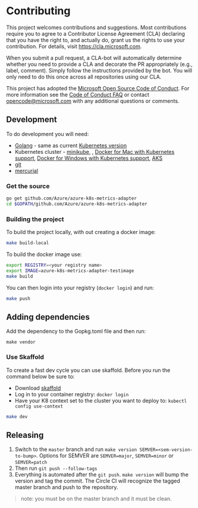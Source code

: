 # Contributing

This project welcomes contributions and suggestions. Most contributions require you to
agree to a Contributor License Agreement (CLA) declaring that you have the right to,
and actually do, grant us the rights to use your contribution. For details, visit
https://cla.microsoft.com.

When you submit a pull request, a CLA-bot will automatically determine whether you need
to provide a CLA and decorate the PR appropriately (e.g., label, comment). Simply follow the
instructions provided by the bot. You will only need to do this once across all repositories using our CLA.

This project has adopted the [Microsoft Open Source Code of Conduct](https://opensource.microsoft.com/codeofconduct/).
For more information see the [Code of Conduct FAQ](https://opensource.microsoft.com/codeofconduct/faq/)
or contact [opencode@microsoft.com](mailto:opencode@microsoft.com) with any additional questions or comments.

## Development
To do development you will need:

- [Golang](https://golang.org/doc/install) - same as current [Kubernetes version ](https://github.com/kubernetes/community/blob/master/contributors/devel/development.md#go)
- Kubernetes cluster - [minikube](https://github.com/kubernetes/minikube), , [Docker for Mac with Kubernetes support](https://docs.docker.com/docker-for-mac/kubernetes/),  [Docker for Windows with Kubernetes support](https://docs.docker.com/docker-for-windows/kubernetes/), [AKS](https://docs.microsoft.com/en-us/azure/aks/kubernetes-walkthrough)
- [git](https://git-scm.com/downloads) 
- [mercurial](https://www.mercurial-scm.org/downloads)  

### Get the source

```bash
go get github.com/Azure/azure-k8s-metrics-adapter
cd $GOPATH/github.com/Azure/azure-k8s-metrics-adapter
```

### Building the project
To build the project locally, with out creating a docker image:

```bash
make build-local
```

To build the docker image use:

```bash
export REGISTRY=<your registry name>
export IMAGE=azure-k8s-metrics-adapter-testimage
make build
```

You can then login into your registry (`docker login`) and run:

```bash
make push
```

## Adding dependencies

Add the dependency to the Gopkg.toml file and then run:

```
make vendor
```

### Use Skaffold
To create a fast dev cycle you can use skaffold.  Before you run the command below be sure to:

- Download [skaffold](https://github.com/GoogleContainerTools/skaffold#installation) 
- Log in to your container registry: `docker login`
- Have your K8 context set to the cluster you want to deploy to: `kubectl config use-context`

```bash
make dev
```

## Releasing

1. Switch to the `master` branch and run `make version SEMVER=<sem-version-to-bump>`. Options for SEMVER are `SEMVER=major`, `SEMVER=minor` or `SEMVER=patch`
2. Then run `git push --follow-tags`
3. Everything is automated after the `git push`.  `make version` will bump the version and tag the commit.  The Circle CI will recognize the tagged master branch and push to the repository.

> note: you must be on the master branch and it must be clean. 